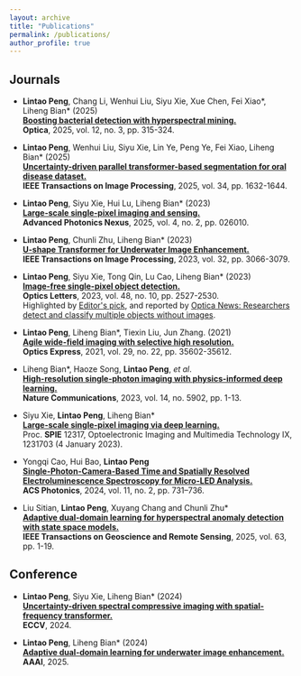 ```yaml
---
layout: archive
title: "Publications"
permalink: /publications/
author_profile: true
---
```



## Journals

- **Lintao Peng**, Chang Li, Wenhui Liu, Siyu Xie, Xue Chen, Fei Xiao*, Liheng Bian* (2025) <br>
  [**Boosting bacterial detection with hyperspectral mining.**](https://opg.optica.org/optica/fulltext.cfm?uri=optica-12-3-315&id=568509) <br>
  **Optica**, 2025, vol. 12, no. 3, pp. 315-324. <be>

- **Lintao Peng**, Wenhui Liu, Siyu Xie, Lin Ye, Peng Ye, Fei Xiao, Liheng Bian* (2025) <br>
  [**Uncertainty-driven parallel transformer-based segmentation for oral disease dataset.**](https://ieeexplore.ieee.org/document/10910012) <br>
  **IEEE Transactions on Image Processing**, 2025, vol. 34, pp. 1632-1644. <br>

- **Lintao Peng**, Siyu Xie, Hui Lu, Liheng Bian* (2023) <br>
  [**Large-scale single-pixel imaging and sensing.**](https://www.spiedigitallibrary.org/journals/advanced-photonics-nexus/volume-4/issue-2/026010/Large-scale-single-pixel-imaging-and-sensing/10.1117/1.APN.4.2.026010.full) <br>
  **Advanced Photonics Nexus**, 2025, vol. 4, no. 2, pp. 026010. <br>

- **Lintao Peng**, Chunli Zhu, Liheng Bian* (2023) <br>
  [**U-shape Transformer for Underwater Image Enhancement.**](https://ieeexplore.ieee.org/document/10129222) <br>
  **IEEE Transactions on Image Processing**, 2023, vol. 32, pp. 3066-3079. <be>


- **Lintao Peng**, Siyu Xie, Tong Qin, Lu Cao, Liheng Bian* (2023) <br>
  [**Image-free single-pixel object detection.**](https://opg.optica.org/ol/abstract.cfm?uri=ol-48-10-2527) <br>
  **Optics Letters**, 2023, vol. 48, no. 10, pp. 2527-2530. <br>
   Highlighted by [Editor's pick](https://opg.optica.org/ol/abstract.cfm?uri=ol-48-10-2527), and reported by [Optica News: Researchers detect and classify multiple objects without images](https://www.optica.org/en-us/about/newsroom/news_releases/2023/may/researchers_detect_and_classify_multiple_objects_w/).


- **Lintao Peng**, Liheng Bian*, Tiexin Liu, Jun Zhang. (2021) <br>
  [**Agile wide-field imaging with selective high resolution.**](https://www.osapublishing.org/oe/fulltext.cfm?uri=oe-29-22-35602) <br>
  **Optics Express**, 2021, vol. 29, no. 22, pp. 35602-35612. <be>

- Liheng Bian*, Haoze Song, **Lintao Peng**, _et al_. <br>
  [**High-resolution single-photon imaging with physics-informed deep learning.**](https://www.nature.com/articles/s41467-023-41597-9) <br>
  **Nature Communications**, 2023, vol. 14, no. 5902, pp. 1-13. <be>


- Siyu Xie, **Lintao Peng**, Liheng Bian* <br>
 [**Large-scale single-pixel imaging via deep learning.**](https://www.spiedigitallibrary.org/conference-proceedings-of-spie/12317/1231703/Large-scale-single-pixel-imaging-via-deep-learning/10.1117/12.2643014.short?SSO=1) <br>
 Proc. **SPIE** 12317, Optoelectronic Imaging and Multimedia Technology IX, 1231703 (4 January 2023). <br>

 - Yongqi Cao, Hui Bao, **Lintao Peng** <br>
 [**Single-Photon-Camera-Based Time and Spatially Resolved Electroluminescence Spectroscopy for Micro-LED Analysis.**](https://pubs.acs.org/doi/abs/10.1021/acsphotonics.3c01595) <br>
  **ACS Photonics**,  2024, vol. 11, no. 2, pp. 731–736. <be>

- Liu Sitian, **Lintao Peng**, Xuyang Chang and Chunli Zhu* <br>
  [**Adaptive dual-domain learning for hyperspectral anomaly detection with state space models.**](https://ieeexplore.ieee.org/document/10847724) <br>
  **IEEE Transactions on Geoscience and Remote Sensing**, 2025, vol. 63, pp. 1-19. <br>



## Conference
  
- **Lintao Peng**, Siyu Xie, Liheng Bian* (2024) <br>
  [**Uncertainty-driven spectral compressive imaging with spatial-frequency transformer.**](https://eccv.ecva.net/virtual/2024/poster/1798) <br>
  **ECCV**, 2024. <br>

- **Lintao Peng**, Liheng Bian* (2024) <br>
  [**Adaptive dual-domain learning for underwater image enhancement.**](https://ojs.aaai.org/index.php/AAAI/article/view/32692) <br>
  **AAAI**, 2025. <br>




